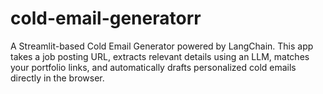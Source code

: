# cold-email-generatorr
A Streamlit-based Cold Email Generator powered by LangChain. This app takes a job posting URL, extracts relevant details using an LLM, matches your portfolio links, and automatically drafts personalized cold emails directly in the browser.
